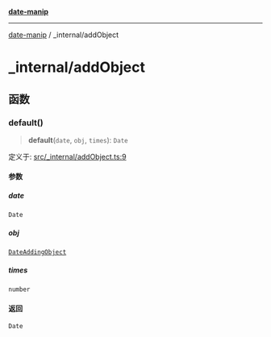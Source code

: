 [**date-manip**](../index.md)

***

[date-manip](../modules.md) / \_internal/addObject

# \_internal/addObject

## 函数

### default()

> **default**(`date`, `obj`, `times`): `Date`

定义于: [src/\_internal/addObject.ts:9](https://github.com/fengxinming/date-manip/blob/74162e61fff73f0ace27e57ce0b5395775c035f2/src/_internal/addObject.ts#L9)

#### 参数

##### date

`Date`

##### obj

[`DateAddingObject`](../types.md#dateaddingobject)

##### times

`number`

#### 返回

`Date`
